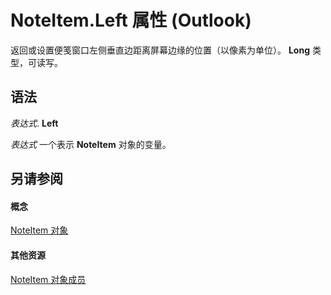 
# NoteItem.Left 属性 (Outlook)

返回或设置便笺窗口左侧垂直边距离屏幕边缘的位置（以像素为单位）。 **Long** 类型，可读写。


## 语法

 _表达式_. **Left**

 _表达式_ 一个表示 **NoteItem** 对象的变量。


## 另请参阅


#### 概念


[NoteItem 对象](ddf5baaa-6e13-a6fb-96e8-311e7761fa98.md)
#### 其他资源


[NoteItem 对象成员](e468d6a5-5dac-9ec2-779d-e20a2ba9e4d0.md)